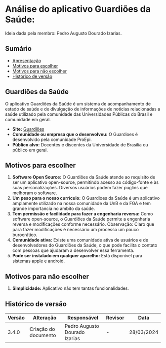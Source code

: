 # Análise do aplicativo Guardiões da Saúde:

Ideia dada pela membro: Pedro Augusto Dourado Izarias.

## Sumário
* [Apresentação](#Apresentação)
* [Motivos para escolher](#Motivos-para-escolher)
* [Motivos para não escolher](#Motivos-para-não-escolher)
* [Histórico de versão](#Histórico-de-versão)

## Guardiões da Saúde

 O aplicativo Guardiões da Saúde é um sistema de acompanhamento de estado de saúde e de divulgação de informações de noticias relacionadas a saúde utilizado pela comunidade das Universidades Públicas do Brasil e comunidade em geral.

  - **Site:** [Guardiões](https://linktr.ee/guardioesdasaude)
  - **Comunidade ou empresa que o desenvolveu:** O Guardioes é desenvolvido pela comunidade ProEpi.
  - **Público alvo:**  Docentes e discentes da Universidade de Brasília ou público em geral.
 
## Motivos para escolher  

  1. **Software Open Source:** O Guardiões da Saúde atende ao requisito de ser um aplicativo open-source, permitindo acesso ao código-fonte e às suas personalizações. Diversos usuários podem fazer puglins que melhoram o software.
  2. **Um peso para o nosso currículo:** O Guardioes da Saúde é um aplicativo amplamente utilizado na nossa comunidade da UnB e da FGA e tem grande importancia no ambito da saúde.
  3. **Tem permissão e facilidade para fazer a engenharia reversa:**  Como software open-source, o Guardiões da Saúde permite a engenharia reversa e modificações conforme necessário. Observação: Claro que para fazer modificações é necessário um processo um pouco burocrático.
  4. **Comunidade ativa:** Existe uma comunidade ativa de usuários e de desenvolvedores do Guardiões da Saúde, o que pode facilita o contato com pessoas que ajudaram a desenvolver essa ferramenta.
  5. **Pode ser instalado em qualquer aparelho:** Está disponível para sistemas apple e android.

## Motivos para não escolher

  1. **Simplicidade:** Aplicativo não tem tantas funcionalidades.


## Histórico de versão

| Versão | Alteração | Responsável | Revisor | Data |
| - | - | - | - | - |
| 3.4.0 | Criação do documento| Pedro Augusto Dourado Izarias | - | 28/03/2024|

    
